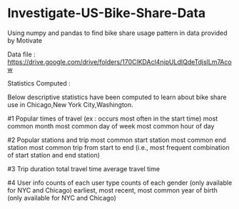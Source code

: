 # Investigate-US-Bike-Share-Data
Using numpy and pandas to find bike share usage pattern in data provided by Motivate

Data file : https://drive.google.com/drive/folders/170ClKDAcl4njpULdIQdeTdjslLm7Acow


Statistics Computed : 

Below descriptive statistics have been computed to learn about bike share use in Chicago,New York City,Washington.

#1 Popular times of travel (ex : occurs most often in the start time)
most common month
most common day of week
most common hour of day

#2 Popular stations and trip
most common start station
most common end station
most common trip from start to end (i.e., most frequent combination of start station and end station)

#3 Trip duration
total travel time
average travel time

#4 User info
counts of each user type
counts of each gender (only available for NYC and Chicago)
earliest, most recent, most common year of birth (only available for NYC and Chicago)
